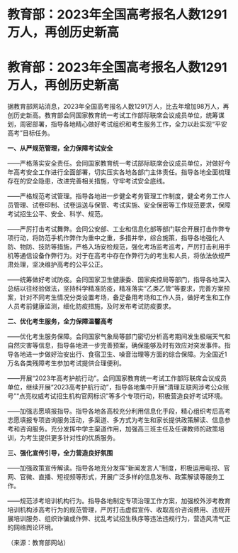 # 教育部：2023年全国高考报名人数1291万人，再创历史新高

# 教育部：2023年全国高考报名人数1291万人，再创历史新高

据教育部网站消息，2023年全国高考报名人数1291万人，比去年增加98万人，再创历史新高。教育部会同国家教育统一考试工作部际联席会议成员单位，统筹谋划，周密部署，指导各地精心做好考试组织和考生服务工作，全力以赴实现“平安高考”目标任务。

**一、从严规范管理，全力保障考试安全**

——严格落实安全责任。会同国家教育统一考试部际联席会议成员单位，对做好今年高考安全工作进行全面部署，切实压实各地各部门主体责任。指导各地全面梳理存在的安全隐患，改进完善相关措施，守牢考试安全底线。

——严格规范考试管理。指导各地进一步健全考务管理工作制度，健全考务工作人员管理、试卷印制、试卷运送与保管、考试实施、安全保密等工作规范要求，保障考试招生公平、安全、科学、规范。

——严厉打击考试舞弊。会同公安部、工业和信息化部等部门联合开展打击作弊专项行动，将防范手机作弊作为重中之重，多措并举，综合施策，指导各地强化人防、物防、技防等措施，严格入场安检规范，强化考场监考巡考，严厉打击利用手机等通信设备作弊行为。对于在高考中存在作弊行为的考生和人员，将依法依规严肃处理，坚决维护高考的公平公正。

——统筹做好考试防疫。会同国家卫生健康委、国家疾控局等部门，指导各地深入总结以往经验做法，坚持科学精准防疫，精准落实“乙类乙管”等要求，完善方案预案，针对不同考生情况分类设置考场，备足备用考场和工作人员，做好考生和工作人员考前健康监测，细化防疫措施，及时发布考试防疫要求。

**二、优化考生服务，全力保障温馨高考**

——优化考生服务保障。会同国家气象局等部门密切分析高考期间发生极端天气和自然灾害等信息，指导各地进一步完善预案，确保能够及时有效应对突发事件。指导各地进一步做好治安出行、食宿卫生、噪音治理等方面的综合保障。为全国近1万名各类残障考生参加考试提供合理便利。

——开展“2023年高考护航行动”。会同国家教育统一考试工作部际联席会议成员单位，继续开展“2023高考护航行动”，指导各地集中开展“清理互联网涉考公众账号”“点亮权威考试招生机构官网标识”等多个专项行动，积极营造良好考试环境。

——加强志愿填报指导。指导各地各高校充分利用信息化手段，精心组织考后高考志愿填报专项咨询服务活动，多渠道、多方式为考生和家长提供政策解读、信息参考和咨询服务。充分发挥中学主渠道作用，加强高三班主任及任课教师的政策培训，为考生提供更多针对性的优质服务。

**三、强化宣传引导，全力营造良好氛围**

——加强政策宣传解读。指导各地充分发挥“新闻发言人”制度，积极运用电视、官网、官微、直播、短视频等形式，开展广泛多样的信息发布、政策解读等服务工作。

——规范涉考培训机构行为。指导各地制定专项治理工作方案，加强校外涉考教育培训机构涉高考行为的规范管理，严厉打击虚假宣传、收取高价咨询费用、违规开展培训服务、组织诈骗或作弊、扰乱考试招生秩序等违法违规行为，营造风清气正的网络舆论环境。

（来源：教育部网站）

